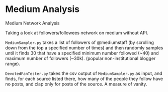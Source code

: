 # Medium Analysis
Medium Network Analysis

Taking a look at followers/followees network on medium without API. 

`MediumSampler.py` takes a list of followers of @mediumstaff (by scrolling down from the top a specified number of times) and then randomly samples until it finds 30 that have a specified minimum number followed (~40) and maximum number of followers (~30k). (popular non-institutional blogger range). 

`DevotedFanTester.py` takes the csv output of `MediumSampler.py` as input, and finds, for each source listed there, how many of the people they follow have no posts, and clap only for posts of the source.  A measure of vanity.
